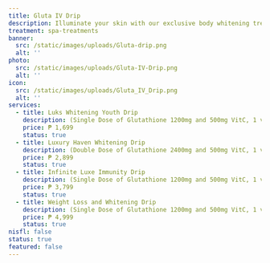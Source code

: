 ```yaml
---
title: Gluta IV Drip
description: Illuminate your skin with our exclusive body whitening treatments, crafted to enhance your natural beauty with a radiant, even complexion. At Luks Spa and Aesthetics, we utilize cutting-edge techniques and premium products to safely and effectively reduce the appearance of dark spots, hyperpigmentation, and uneven skin tone. Each treatment is tailored to your skin’s needs, ensuring gentle yet powerful results that leave you with smoother, brighter skin. Experience the luxury of a flawless, luminous glow, and step into a new level of confidence.
treatment: spa-treatments
banner:
  src: /static/images/uploads/Gluta-drip.png
  alt: ''
photo:
  src: /static/images/uploads/Gluta-IV-Drip.png
  alt: ''
icon:
  src: /static/images/uploads/Gluta_IV_Drip.png
  alt: ''
services:
  - title: Luks Whitening Youth Drip
    description: (Single Dose of Glutathione 1200mg and 500mg VitC, 1 vial of Liporone)
    price: ₱ 1,699
    status: true
  - title: Luxury Haven Whitening Drip
    description: (Double Dose of Glutathione 2400mg and 500mg VitC, 1 vial of Liporone)
    price: ₱ 2,899
    status: true
  - title: Infinite Luxe Immunity Drip
    description: (Single Dose of Glutathione 1200mg and 500mg VitC, 1 vial of Stemcell and Liporone)
    price: ₱ 3,799
    status: true
  - title: Weight Loss and Whitening Drip
    description: (Single Dose of Glutathione 1200mg and 500mg VitC, 1 vial of Liporone)
    price: ₱ 4,999
    status: true
nisfl: false
status: true
featured: false
---
```



